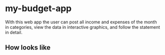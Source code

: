 # my-budget-app
With this web app the user can post all income and expenses of the month in categories, view the data in interactive graphics, and follow the statement in detail.

## How looks like
